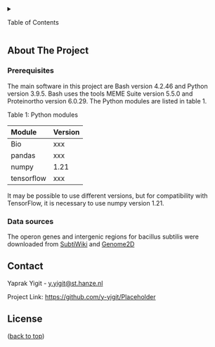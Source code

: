 <a name="readme-top"></a> <!---->

<!-- TABLE OF CONTENTS -->

<details>

<summary>

Table of Contents

</summary>

<ol>

<li>

<a href="#about-the-project">About The Project</a>

</li>

<li>

<a href="#prerequisites">Prerequisites</a>

</li>

<li>

<a href="data_sources">Data sources</a>

</li>

<li>

<a href="#contact">Contact</a>

</li>

</ol>

</details>

<!-- ABOUT THE PROJECT -->

## About The Project


### Prerequisites

The main software in this project are Bash version 4.2.46 and Python version
3.9.5. Bash uses the tools MEME Suite version 5.5.0 and Proteinortho version 
6.0.29. The Python modules are listed in table 1.

Table 1: Python modules

| Module     | Version | 
|:---------- |:--------|
| Bio        | xxx     |
| pandas     | xxx     |
| numpy      | 1.21    |
| tensorflow | xxx     |

It may be possible to use different versions, but for compatibility with 
TensorFlow, it is necessary to use numpy version 1.21.

### Data sources

The operon genes and intergenic regions for bacillus subtilis were downloaded 
from [SubtiWiki](http://subtiwiki.uni-goettingen.de/) and 
[Genome2D](http://genome2d.molgenrug.nl/)


<!-- CONTACT -->

## Contact

Yaprak Yigit - [y.yigit\@st.hanze.nl](mailto:y.yigit@st.hanze.nl)

Project Link: <https://github.com/y-yigit/Placeholder>

## License

<p align="right">

(<a href="#readme-top">back to top</a>)

</p>

